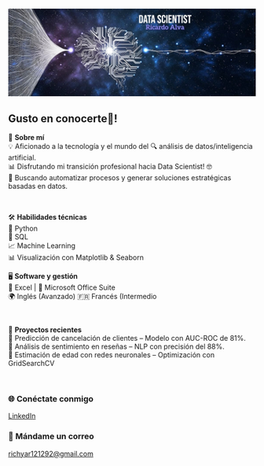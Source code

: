 ![Image Alt](https://github.com/Richyar121292/Richyar121292/blob/1b57d37f74ee8cd767af6a8ada46dc49ce81a0d6/DS3.JPG)
## Gusto en conocerte👋!

🧙 **Sobre mí**  
💡 Aficionado a la tecnología y el mundo del 🔍 análisis de datos/inteligencia artificial.  
📊 Disfrutando mi transición profesional hacia Data Scientist! 🤓  
🚀 Buscando automatizar procesos y generar soluciones estratégicas basadas en datos.

<br>

🛠️ **Habilidades técnicas**  
🐍 Python  
💾 SQL  
📈 Machine Learning  
📊 Visualización con Matplotlib & Seaborn


🖥️ **Software y gestión**  
📑 Excel | 📂 Microsoft Office Suite  
🌍 Inglés (Avanzado)
:fr: Francés (Intermedio

<br>

📂 **Proyectos recientes**  
🔹 Predicción de cancelación de clientes – Modelo con AUC-ROC de 81%.  
🔹 Análisis de sentimiento en reseñas – NLP con precisión del 88%.  
🔹 Estimación de edad con redes neuronales – Optimización con GridSearchCV


<br>

<h3 align="left">🌐 Conéctate conmigo</h3>
<p align="left">
  <a href="https://linkedin.com/in/ricardoalva121292">LinkedIn</a>
</p>
<h3 align="left">📧 Mándame un correo</h3>
<p align="left">
  <a href="mailto:richyar121292@gmail.com">richyar121292@gmail.com</a>
</p>
